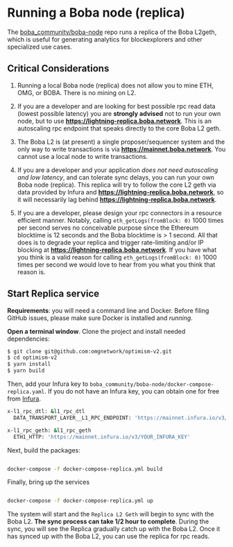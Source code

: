 # Running a Boba node (replica)

The [boba_community/boba-node](https://github.com/omgnetwork/optimism-v2/tree/develop/boba_community/boba-node) repo runs a replica of the Boba L2geth, which is useful for generating analytics for blockexplorers and other specialized use cases.

## Critical Considerations

1. Running a local Boba node (replica) does not allow you to mine ETH, OMG, or BOBA. There is no mining on L2.  

2. If you are a developer and are looking for best possible rpc read data (lowest possible latency) you are **strongly advised** not to run your own node, but to use **https://lightning-replica.boba.network**. This is an autoscaling rpc endpoint that speaks directly to the core Boba L2 geth.  

3. The Boba L2 is (at present) a single proposer/sequencer system and the only way to write transactions is via **https://mainnet.boba.network**. You cannot use a local node to write transactions.

4. If you are a developer and your application _does not need autoscaling and low latency_, and can tolerate sync delays, you can run your own Boba node (replica). This replica will try to follow the core L2 geth via data provided by Infura and **https://lightning-replica.boba.network**, so it will necessarily lag behind **https://lightning-replica.boba.network**.  

5. If you are a developer, please design your rpc connectors in a resource efficient manner. Notably, calling `eth_getLogs(fromBlock: 0)` 1000 times per second serves no conceivable purpose since the Ethereum blocktime is 12 seconds and the Boba blocktime is > 1 second. All that does is to degrade your replica and trigger rate-limiting and/or IP blocking at **https://lightning-replica.boba.network**. If you have what you think is a valid reason for calling `eth_getLogs(fromBlock: 0)` 1000 times per second we would love to hear from you what you think that reason is.  

## Start Replica service

**Requirements**: you will need a command line and Docker. Before filing GitHub issues, please make sure Docker is installed and *running*. 

**Open a terminal window**. Clone the project and install needed dependencies:

```bash
$ git clone git@github.com:omgnetwork/optimism-v2.git
$ cd optimism-v2
$ yarn install
$ yarn build
```

Then, add your Infura key to `boba_community/boba-node/docker-compose-replica.yaml`. If you do not have an Infura key, you can obtain one for free from [Infura](https://infura.io). 

```bash
x-l1_rpc_dtl: &l1_rpc_dtl
  DATA_TRANSPORT_LAYER__L1_RPC_ENDPOINT: 'https://mainnet.infura.io/v3/YOUR_INFURA_KEY'

x-l1_rpc_geth: &l1_rpc_geth
  ETH1_HTTP: 'https://mainnet.infura.io/v3/YOUR_INFURA_KEY'
```

Next, build the packages:

```bash

docker-compose -f docker-compose-replica.yml build

```

Finally, bring up the services

```bash

docker-compose -f docker-compose-replica.yml up

```

The system will start and the `Replica L2 Geth` will begin to sync with the Boba L2. **The sync process can take 1/2 hour to complete**. During the sync, you will see the Replica gradually catch up with the Boba L2. Once it has synced up with the Boba L2, you can use the replica for rpc reads.
